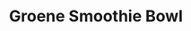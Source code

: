 ---
title: Groene Smoothie Bowl
description: Voedzame ontbijtbowl vol vitamines en mineralen
image: https://images.unsplash.com/photo-1638437447450-ae0fb6c1e3a6
categories: [Ontbijt, Vegetarisch, Koolhydraatarm]
tijd: 10
portions: 1
ingredients:
  - 1 banaan
  - 100g spinazie
  - 1 avocado
  - 200ml kokoswater
  - 1 el chiazaad
  - Toppings: granola, kokosrasp, bessen
instructions:
  - Blend banaan, spinazie, halve avocado en kokoswater.
  - Giet in een kom.
  - Garneer met resterende avocado in plakjes.
  - Bestrooi met chiazaad, granola, kokosrasp en bessen.
---